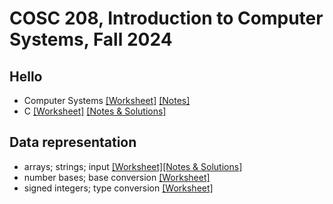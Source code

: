 # COSC 208, Introduction to Computer Systems, Fall 2024


## Hello
* Computer Systems [[Worksheet]](00_hello-systems.worksheet.html) [[Notes]](00_hello-systems.notes.html)
* C [[Worksheet]](01_hello-C.worksheet.html) [[Notes & Solutions]](01_hello-C.notes.html)

## Data representation
* arrays; strings; input [[Worksheet]](10_data-representation_arrays.worksheet.html)[[Notes & Solutions]](10_data-representation_arrays.notes.html)
* number bases; base conversion [[Worksheet]](11_data-representation_number-bases.worksheet.html)
* signed integers; type conversion [[Worksheet]](12_data-representation_signed.worksheet.html)

